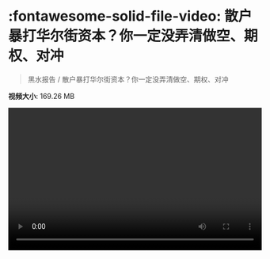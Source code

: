 # :fontawesome-solid-file-video: 散户暴打华尔街资本？你一定没弄清做空、期权、对冲

> 黑水报告 / 散户暴打华尔街资本？你一定没弄清做空、期权、对冲

**视频大小**: 169.26 MB

<video id="V-17c6ee3150c2c4a00295460ca4a1c529" width="512" height="288" preload="none" playsinline webkit-playsinline></video>